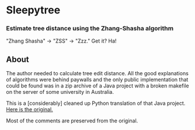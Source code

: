 Sleepytree
==========

### Estimate tree distance using the Zhang-Shasha algorithm

"Zhang Shasha" -> "ZSS" -> "Zzz." Get it? Ha!

About
-----

The author needed to calculate tree edit distance. All the good explanations of algorithms were behind paywalls and the only public implementation that could be found was in a zip archive of a Java project with a broken makefile on the server of some university in Australia.

This is a [considerably] cleaned up Python translation of that Java project. [Here is the original.](http://web.science.mq.edu.au/~swan/howtos/treedistance/)

Most of the comments are preserved from the original.
